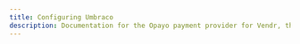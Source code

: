 ```yaml
---
title: Configuring Umbraco
description: Documentation for the Opayo payment provider for Vendr, the eCommerce solution for Umbraco v8+
---
```


<work-in-progress />